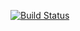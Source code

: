 [![Build Status](https://drone.io/github.com/mazgi-sandbox/gohelloworld/status.png)](https://drone.io/github.com/mazgi-sandbox/gohelloworld/latest)

